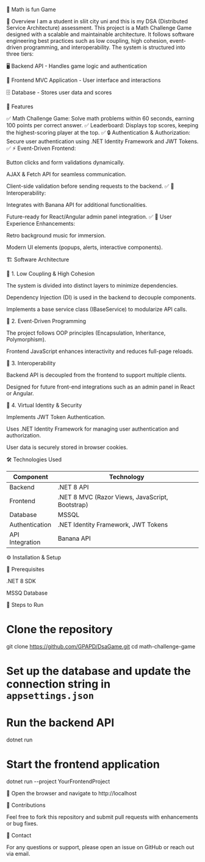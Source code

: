 🧮 Math is fun Game

📌 Overview
I am a student in sliit city uni and this is my DSA (Distributed Service Architecture) assessment.
This project is a Math Challenge Game designed with a scalable and maintainable architecture. It follows software engineering best practices such as low coupling, high cohesion, event-driven programming, and interoperability. The system is structured into three tiers:

🖥️ Backend API - Handles game logic and authentication

🎨 Frontend MVC Application - User interface and interactions

🗄️ Database - Stores user data and scores

🚀 Features

✅ Math Challenge Game: Solve math problems within 60 seconds, earning 100 points per correct answer.
✅ Leaderboard: Displays top scores, keeping the highest-scoring player at the top.
✅ 🔒 Authentication & Authorization: Secure user authentication using .NET Identity Framework and JWT Tokens.
✅ ⚡ Event-Driven Frontend:

Button clicks and form validations dynamically.

AJAX & Fetch API for seamless communication.

Client-side validation before sending requests to the backend.
✅ 🔗 Interoperability:

Integrates with Banana API for additional functionalities.

Future-ready for React/Angular admin panel integration.
✅ 🎵 User Experience Enhancements:

Retro background music for immersion.

Modern UI elements (popups, alerts, interactive components).

🏗️ Software Architecture

🔹 1. Low Coupling & High Cohesion

The system is divided into distinct layers to minimize dependencies.

Dependency Injection (DI) is used in the backend to decouple components.

Implements a base service class (IBaseService) to modularize API calls.

🔹 2. Event-Driven Programming

The project follows OOP principles (Encapsulation, Inheritance, Polymorphism).

Frontend JavaScript enhances interactivity and reduces full-page reloads.

🔹 3. Interoperability

Backend API is decoupled from the frontend to support multiple clients.

Designed for future front-end integrations such as an admin panel in React or Angular.

🔹 4. Virtual Identity & Security

Implements JWT Token Authentication.

Uses .NET Identity Framework for managing user authentication and authorization.

User data is securely stored in browser cookies.

🛠️ Technologies Used

| Component       | Technology                                |
|--------------- |----------------------------------------|
| Backend        | .NET 8 API                           |
| Frontend       | .NET 8 MVC (Razor Views, JavaScript, Bootstrap) |
| Database       | MSSQL                                   |
| Authentication | .NET Identity Framework, JWT Tokens     |
| API Integration | Banana API 

⚙️ Installation & Setup

🔧 Prerequisites

.NET 8 SDK

MSSQ Database


🚀 Steps to Run

# Clone the repository
git clone https://github.com/GPAPD/DsaGame.git
cd math-challenge-game

# Set up the database and update the connection string in `appsettings.json`

# Run the backend API
dotnet run

# Start the frontend application
dotnet run --project YourFrontendProject

📌 Open the browser and navigate to http://localhost

🤝 Contributions

Feel free to fork this repository and submit pull requests with enhancements or bug fixes.


📧 Contact

For any questions or support, please open an issue on GitHub or reach out via email.
